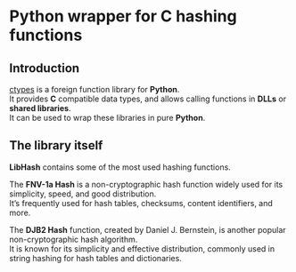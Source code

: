 # Python wrapper for C hashing functions

## Introduction

[ctypes](https://docs.python.org/3/library/ctypes.html) is a foreign function library for **Python**.  
It provides **C** compatible data types, and allows calling functions in **DLLs** or **shared libraries**.  
It can be used to wrap these libraries in pure **Python**.

## The library itself

**LibHash** contains some of the most used hashing functions.

The **FNV-1a Hash** is a non-cryptographic hash function widely used for its simplicity, speed, and good distribution.  
It’s frequently used for hash tables, checksums, content identifiers, and more.

The **DJB2 Hash** function, created by Daniel J. Bernstein, is another popular non-cryptographic hash algorithm.  
It is known for its simplicity and effective distribution, commonly used in string hashing for hash tables and dictionaries.
